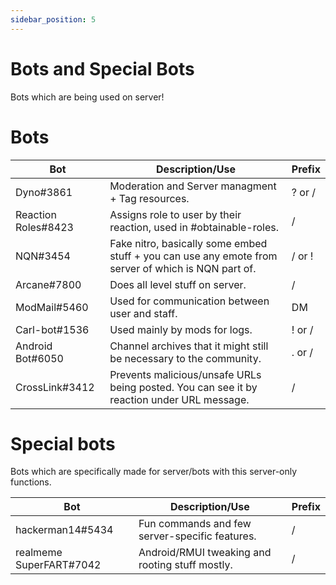 ```yaml
---
sidebar_position: 5
---
```


# Bots and Special Bots
Bots which are being used on server!

# Bots

| Bot                 | Description/Use                                                                                     | Prefix  |
|---------------------|-----------------------------------------------------------------------------------------------------|---------|
| Dyno#3861           | Moderation and Server managment + Tag resources.                                                    | ? or /  |
| Reaction Roles#8423 | Assigns role to user by their reaction, used in #obtainable-roles.                                  |   /     |
| NQN#3454            | Fake nitro, basically some embed stuff + you can use any emote from server of which is NQN part of. | / or !  | 
| Arcane#7800         | Does all level stuff on server.                                                                     | /       |
| ModMail#5460        | Used for communication between user and staff.                                                      |  DM     |
| Carl-bot#1536       | Used mainly by mods for logs.                                                                       | ! or /  |
| Android Bot#6050    | Channel archives that it might still be necessary to the community.                                 | . or /  |
| CrossLink#3412      | Prevents malicious/unsafe URLs being posted. You can see it by reaction under URL message.          |    /    |    

# Special bots
Bots which are specifically made for server/bots with this server-only functions.

| Bot                     | Description/Use                                 | Prefix  |
|-------------------------|-------------------------------------------------|---------|
| hackerman14#5434        | Fun commands and few server-specific features.  |    /    |
| realmeme SuperFART#7042 | Android/RMUI tweaking and rooting stuff mostly. |    /    |

